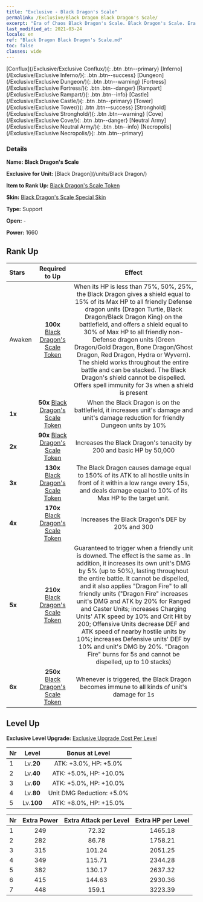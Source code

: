 ```yaml
---
title: "Exclusive - Black Dragon's Scale"
permalink: /Exclusive/Black Dragon Black Dragon's Scale/
excerpt: "Era of Chaos Black Dragon's Scale. Black Dragon's Scale. Era of Chaos Exclusive Black Dragon's Scale. Black Dragon Exclusive."
last_modified_at: 2021-03-24
locale: en
ref: "Black Dragon Black Dragon's Scale.md"
toc: false
classes: wide
---
```

 [Conflux](/Exclusive/Exclusive Conflux/){: .btn .btn--primary} [Inferno](/Exclusive/Exclusive Inferno/){: .btn .btn--success} [Dungeon](/Exclusive/Exclusive Dungeon/){: .btn .btn--warning} [Fortress](/Exclusive/Exclusive Fortress/){: .btn .btn--danger} [Rampart](/Exclusive/Exclusive Rampart/){: .btn .btn--info} [Castle](/Exclusive/Exclusive Castle/){: .btn .btn--primary} [Tower](/Exclusive/Exclusive Tower/){: .btn .btn--success} [Stronghold](/Exclusive/Exclusive Stronghold/){: .btn .btn--warning} [Cove](/Exclusive/Exclusive Cove/){: .btn .btn--danger} [Neutral Army](/Exclusive/Exclusive Neutral Army/){: .btn .btn--info} [Necropolis](/Exclusive/Exclusive Necropolis/){: .btn .btn--primary} 

### Details
 **Name: Black Dragon's Scale** 

 **Exclusive for Unit:** [Black Dragon](/units/Black Dragon/) 

 **Item to Rank Up:** [Black Dragon's Scale Token](/Items/con_993/)

 **Skin:** [Black Dragon's Scale Special Skin](/Items/con_661/)

 **Type:** Support

 **Open:** -

 **Power:** 1660

## Rank Up

  |     Stars    |  Required to Up | Effect |
  |:-------------|:---------------:|:---------------:|
  |  Awaken  | **100x** [Black Dragon's Scale Token](/Items/con_993/) | <Shelter of Dragons> When its HP is less than 75%, 50%, 25%, the Black Dragon gives a shield equal to 15% of its Max HP to all friendly Defense dragon units (Dragon Turtle, Black Dragon/Black Dragon King) on the battlefield, and offers a shield equal to 30% of Max HP to all friendly non-Defense dragon units (Green Dragon/Gold Dragon, Bone Dragon/Ghost Dragon, Red Dragon, Hydra or Wyvern). The shield works throughout the entire battle and can be stacked. The Black Dragon's shield cannot be dispelled. Offers spell immunity for 3s when a shield is present |
  | **1x** <i class="fas fa-star"/> | **50x** [Black Dragon's Scale Token](/Items/con_993/) | When the Black Dragon is on the battlefield, it increases unit's damage and unit's damage reduction for friendly Dungeon units by 10% |
  | **2x** <i class="fas fa-star"/> | **90x** [Black Dragon's Scale Token](/Items/con_993/) | Increases the Black Dragon's tenacity by 200 and basic HP by 50,000 |
  | **3x** <i class="fas fa-star"/> | **130x** [Black Dragon's Scale Token](/Items/con_993/) | <Magic Dragon Breath> The Black Dragon causes damage equal to 150% of its ATK to all hostile units in front of it within a low range every 15s, and deals damage equal to 10% of its Max HP to the target unit. |
  | **4x** <i class="fas fa-star"/> | **170x** [Black Dragon's Scale Token](/Items/con_993/) | Increases the Black Dragon's DEF by 20% and 300 |
  | **5x** <i class="fas fa-star"/> | **210x** [Black Dragon's Scale Token](/Items/con_993/) | Guaranteed to trigger <Magic Dragon Rage> when a friendly unit is downed. The effect is the same as <Magic Dragon Breath>. In addition, it increases its own unit's DMG by 5% (up to 50%), lasting throughout the entire battle. It cannot be dispelled, and it also applies \"Dragon Fire\" to all friendly units (\"Dragon Fire\" increases unit's DMG and ATK by 20% for Ranged and Caster Units; increases Charging Units' ATK speed by 10% and Crit Hit by 200; Offensive Units decrease DEF and ATK speed of nearby hostile units by 10%; increases Defensive units' DEF by 10% and unit's DMG by 20%. \"Dragon Fire\" burns for 5s and cannot be dispelled, up to 10 stacks) |
  | **6x** <i class="fas fa-star"/> | **250x** [Black Dragon's Scale Token](/Items/con_993/) | Whenever <Black Dragon Scale> is triggered, the Black Dragon becomes immune to all kinds of unit's damage for 1s |


## Level Up
 **Exclusive Level Upgrade:** [Exclusive Upgrade Cost Per Level](/Exclusive/ExclusiveUpgradeCostPerLevel/)

  |  Nr  |   Level  | Bonus at Level |
  |:-----|:--------:|:--------------:|
  | 1 | Lv.**20** | ATK: +3.0%, HP: +5.0% |
  | 2 | Lv.**40** | ATK: +5.0%, HP: +10.0% |
  | 3 | Lv.**60** | ATK: +5.0%, HP: +10.0% |
  | 4 | Lv.**80** | Unit DMG Reduction: +5.0% |
  | 5 | Lv.**100** | ATK: +8.0%, HP: +15.0% |


  |  Nr  |  Extra Power | Extra Attack per Level | Extra HP per Level |
  |:-----|:--------:|:--------:|:--------:|
  | 1 | 249 | 72.32 | 1465.18 |
  | 2 | 282 | 86.78 | 1758.21 |
  | 3 | 315 | 101.24 | 2051.25 |
  | 4 | 349 | 115.71 | 2344.28 |
  | 5 | 382 | 130.17 | 2637.32 |
  | 6 | 415 | 144.63 | 2930.36 |
  | 7 | 448 | 159.1 | 3223.39 |


